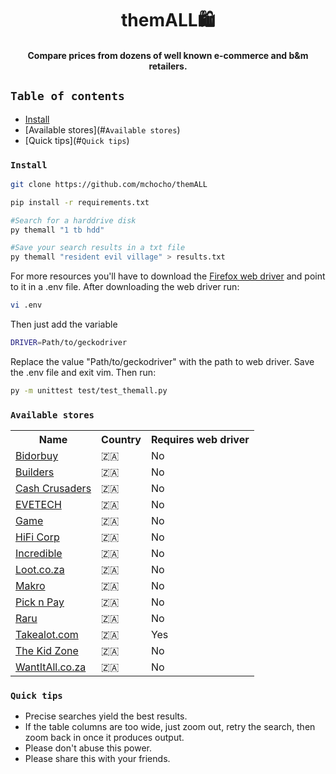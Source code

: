 <div align="center">
   <h1>themALL🛍️</h1>
   <h4>Compare prices from dozens of well known e-commerce and b&m retailers.</h4>
</div>

## `Table of contents`

- [Install](#install)
- [Available stores](#`Available stores`)
- [Quick tips](#`Quick tips`)

### `Install`

```bash
git clone https://github.com/mchocho/themALL

pip install -r requirements.txt

#Search for a harddrive disk
py themall "1 tb hdd"

#Save your search results in a txt file
py themall "resident evil village" > results.txt
```

<p>For more resources you'll have to download the <a href="https://github.com/mozilla/geckodriver/releases">Firefox web driver</a> and point to it in a .env file. After downloading the web driver run:</p>

```bash
vi .env
```

Then just add the variable

```bash
DRIVER=Path/to/geckodriver
```

<p>Replace the value "Path/to/geckodriver" with the path to web driver. Save the .env file and exit vim. Then run: </a>

```bash
py -m unittest test/test_themall.py
```
### `Available stores`

<table>
	<tr>
		<th>Name</th>
		<th>Country</th>
		<th>Requires web driver</th>
	</tr>
	<tr>
		<td><a href="https://www.bidorbuy.co.za/">Bidorbuy</a></td>
		<td>&#127487;&#127462;</td>
		<td>No</td>
	</tr>
	<tr>
		<td><a href="https://www.builders.co.za/">Builders</a></td>
		<td>&#127487;&#127462;</td>
		<td>No</td>
	</tr>
	<tr>
		<td><a href="https://www.cashcrusaders.co.za/">Cash Crusaders</a></td>
		<td>&#127487;&#127462;</td>
		<td>No</td>
	</tr>
	<tr>
		<td><a href="https://www.evetech.co.za/">EVETECH</a></td>
		<td>&#127487;&#127462;</td>
		<td>No</td>
	</tr>
	<tr>
		<td><a href="https://www.game.co.za/">Game</a></td>
		<td>&#127487;&#127462;</td>
		<td>No</td>
	</tr>
	<tr>
		<td><a href="https://www.hificorp.co.za/">HiFi Corp</a></td>
		<td>&#127487;&#127462;</td>
		<td>No</td>
	</tr>
	<tr>
		<td><a href="https://www.incredible.co.za/">Incredible</a></td>
		<td>&#127487;&#127462;</td>
		<td>No</td>
	</tr>
	<tr>
		<td><a href="https://www.loot.co.za/">Loot.co.za</a></td>
		<td>&#127487;&#127462;</td>
		<td>No</td>
	</tr>
	<tr>
		<td><a href="https://www.makro.co.za/">Makro</a></td>
		<td>&#127487;&#127462;</td>
		<td>No</td>
	</tr>
	<tr>
		<td><a href="https://www.pnp.co.za/">Pick n Pay</a></td>
		<td>&#127487;&#127462;</td>
		<td>No</td>
	</tr>
	<tr>
		<td><a href="https://www.raru.co.za/">Raru</a></td>
		<td>&#127487;&#127462;</td>
		<td>No</td>
	</tr>
	<tr>
		<td><a href="https://www.takealot.com/">Takealot.com</a></td>
		<td>&#127487;&#127462;</td>
		<td>Yes</td>
	</tr>
	<tr>
		<td><a href="https://www.thekidzone.co.za/">The Kid Zone</a></td>
		<td>&#127487;&#127462;</td>
		<td>No</td>
	</tr>
	<tr>
		<td><a href="https://www.wantitall.co.za">WantItAll.co.za</a></td>
		<td>&#127487;&#127462;</td>
		<td>No</td>
	</tr>
</table>

### `Quick tips`

* Precise searches yield the best results.
* If the table columns are too wide, just zoom out, retry the search, then zoom back in once it produces output.
* Please don't abuse this power.
* Please share this with your friends.
